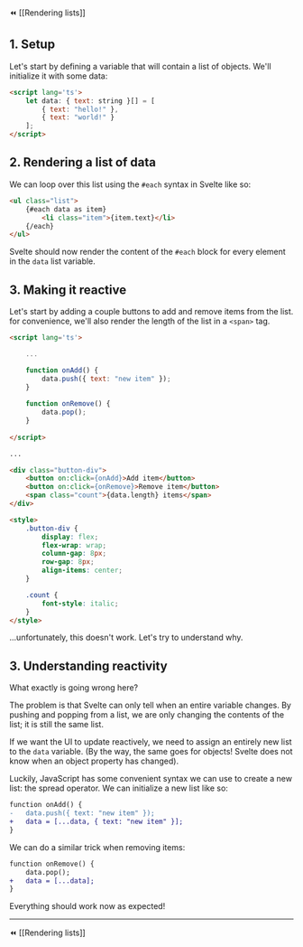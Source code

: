 ⏪ [[Rendering lists]]

## 1. Setup

Let's start by defining a variable that will contain a list of objects. We'll initialize it with some data:

```html
<script lang='ts'>
	let data: { text: string }[] = [
		{ text: "hello!" }, 
		{ text: "world!" }
	];
</script>
```

## 2. Rendering a list of data

We can loop over this list using the `#each` syntax in Svelte like so:

```html
<ul class="list">
	{#each data as item}
		<li class="item">{item.text}</li>
	{/each}
</ul>
```

Svelte should now render the content of the `#each` block for every element in the `data` list variable.

## 3. Making it reactive

Let's start by adding a couple buttons to add and remove items from the list. for convenience, we'll also render the length of the list in a `<span>` tag.

```html
<script lang='ts'>

	...

	function onAdd() {
		data.push({ text: "new item" });
	}
	
	function onRemove() {
		data.pop();
	}
	
</script>

...

<div class="button-div">
	<button on:click={onAdd}>Add item</button>
	<button on:click={onRemove}>Remove item</button>
	<span class="count">{data.length} items</span>
</div>

<style>
	.button-div {
		display: flex;
		flex-wrap: wrap;
		column-gap: 8px;
		row-gap: 8px;
		align-items: center;
	}

	.count {
		font-style: italic;
	}
</style>
```

...unfortunately, this doesn't work. Let's try to understand why.

## 3. Understanding reactivity

What exactly is going wrong here? 

The problem is that Svelte can only tell when an entire variable changes. By pushing and popping from a list, we are only changing the contents of the list; it is still the same list.

If we want the UI to update reactively, we need to assign an entirely new list to the `data` variable. 
(By the way, the same goes for objects! Svelte does not know when an object property has changed).

Luckily, JavaScript has some convenient syntax we can use to create a new list: the spread operator. We can initialize a new list like so:

```diff
function onAdd() {
-	data.push({ text: "new item" });
+	data = [...data, { text: "new item" }];
}
```

We can do a similar trick when removing items:

```diff
function onRemove() {
	data.pop();
+	data = [...data];
}
```

Everything should work now as expected!

---
⏪ [[Rendering lists]]
